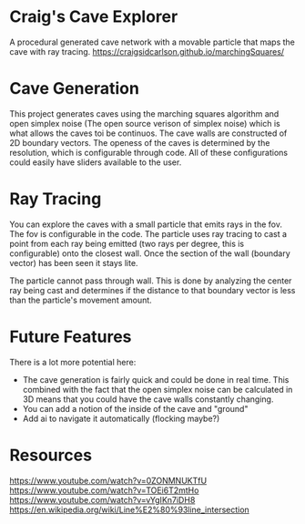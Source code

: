  # Craig's Cave Explorer
A procedural generated cave network with a movable particle that maps the cave with ray tracing.
https://craigsidcarlson.github.io/marchingSquares/

# Cave Generation
This project generates caves using the marching squares algorithm and open simplex noise (The open source verison of simplex noise) which is what allows the caves toi be continuos. The cave walls are constructed of 2D boundary vectors. The openess of the caves is determined by the resolution, which is configurable through code. All of these configurations could easily have sliders available to the user.

# Ray Tracing
You can explore the caves with a small particle that emits rays in the fov. The fov is configurable in the code. The particle uses ray tracing to cast a point from each ray being emitted (two rays per degree, this is configurable) onto the closest wall. Once the section of the wall (boundary vector) has been seen it stays lite. 

The particle cannot pass through wall. This is done by analyzing the center ray being cast and determines if the distance to that boundary vector is less than the particle's movement amount.

# Future Features
There is a lot more potential here:
  - The cave generation is fairly quick and could be done in real time. This combined with the fact that the open simplex noise can be calculated in 3D means that you could have the cave walls constantly changing.
  - You can add a notion of the inside of the cave and "ground"
  - Add ai to navigate it automatically (flocking maybe?)


# Resources
https://www.youtube.com/watch?v=0ZONMNUKTfU
https://www.youtube.com/watch?v=TOEi6T2mtHo
https://www.youtube.com/watch?v=vYgIKn7iDH8
https://en.wikipedia.org/wiki/Line%E2%80%93line_intersection 
